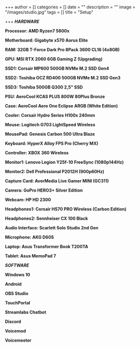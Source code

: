 +++
author = []
categories = []
date = ""
description = ""
image = "/images/studio.jpg"
tags = []
title = "Setup"

+++
**_HARDWARE_**

**Processor: AMD Ryzen7 5800x**

**Motherboard: Gigabyte x570 Aorus Elite**

**RAM: 32GB T-Force Dark Pro 8Pack 3600 CL16 (4x8GB)**

**GPU: MSI RTX 2060 6GB Gaming Z (Upgrading)**

**SSD1: Corsair MP600 500GB NVMe M.2 SSD Gen4**

**SSD2: Toshiba OCZ RD400 500GB NVMe M.2 SSD Gen3**

**SSD3: Toshiba 500GB Q300 2,5" SSD**

**PSU: AeroCool KCAS PLUS 800W 80Plus Bronze**

**Case: AeroCool Aero One Eclipse ARGB (White Edition)**

**Cooler: Corsair Hydro Series H100x 240mm**

**Mouse: Logitech G703 LightSpeed Wireless**

**MousePad: Genesis Carbon 500 Ultra Blaze**

**Keyboard: HyperX Alloy FPS Pro (Cherry MX)**

**Controller: XBOX 360 Wireless**

**Monitor1: Lenovo Legion Y25f-10 FreeSync (1080p144Hz)**

**Monitor2: Dell Professional P2012H (900p60Hz)**

**Capture Card: AverMedia Live Gamer MINI (GC311)**

**Camera: GoPro HERO3+ Silver Edition**

**Webcam: HP HD 2300**

**Headphones1: Corsair HS70 PRO Wireless (Carbon Edition)**

**Headphones2: Sennheiser CX 100 Black**

**Audio Interface: Scarlett Solo Studio 2nd Gen**

**Microphone: AKG D60S**

**Laptop: Asus Transformer Book T200TA**

**Tablet: Asus MemoPad 7**

**_SOFTWARE_**

**Windows 10**

**Android**

**OBS Studio**

**TouchPortal**

**Streamlabs Chatbot**

**Discord**

**Voicemod**

**Voicemeeter**
